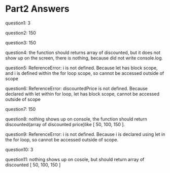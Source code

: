 # Part2 Answers
<p>question1: 3</p>
<p>question2: 150</p>
<p>question3: 150</p>
<p>question4: the function should returns array of discounted, but it does not show up on the screen, there is nothing, because did not write console.log. </p>
<p>question5: ReferenceError: i is not defined. Because let has block scope, and i is defined within the for loop scope, so cannot be accessed outside of scope</p>
<p>question6: ReferenceError: discountedPrice is not defined. Because declared with let within for loop, let has block scope, cannot be accessed outside of scope</p>
<p>question7: 150</p>
<p>question8: nothing shows up on console, the function should return discounted(array of discounted price)like [ 50, 100, 150 ].</p>
<p>question9: ReferenceError: i is not defined. Because i is declared using let in the for loop, so cannot be accessed outside of scope.</p>
<p>question10: 3</p>
<p>question11: nothing shows up on cosole, but should return array of discounted [ 50, 100, 150 ] </p?
 
 
